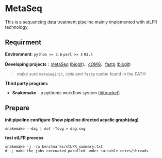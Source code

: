 # MetaSeq

This is  a sequencing data treatment pipeline mainly implemented with stLFR technology.

## Requirment

**Environment**: `python >= 3.6` `perl >= 5` `R3.4`

**Developing projects**：[metaSeq](https://github.com/ZeweiSong/metaSeq) ([biogit](https://biogit.cn/Fangchao/metaSeq))、[cOMG](https://biogit.cn/Fangchao/Omics_pipeline)、[fastp](https://github.com/OpenGene/fastp) ([biogit](https://biogit.cn/PUB/fastp))

> make sure `metaSeqinit`, `cOMG` and `fastp` canbe found in the PATH

**Third party program:**

- **Snakemake** - a pythonic workflow system ([bitbucket](https://bitbucket.org/snakemake/snakemake))

## Prepare
**init pipeline**
**configure**
**Show pipeline directed acyclic graph(dag)**
```
snakemake --dag | dot -Tsvg > dag.svg
```

**test stLFR process**
```
snakemake -j -rp benchmarks/stLFR_summary.txt
# -j make the jobs execuated paralled under suitable cores/threads
```
